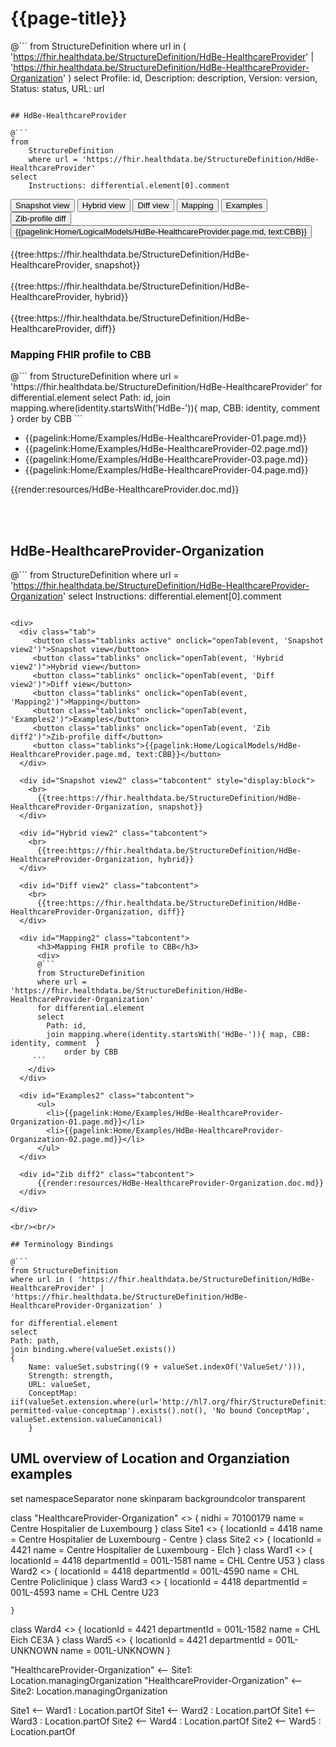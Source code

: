 # {{page-title}}

@```
from StructureDefinition
where url in ( 'https://fhir.healthdata.be/StructureDefinition/HdBe-HealthcareProvider' | 'https://fhir.healthdata.be/StructureDefinition/HdBe-HealthcareProvider-Organization' )
select 
Profile: id,
Description: description,
Version: version,
Status: status,
URL: url
```

## HdBe-HealthcareProvider

@```
from
	StructureDefinition
	where url = 'https://fhir.healthdata.be/StructureDefinition/HdBe-HealthcareProvider'
select
	Instructions: differential.element[0].comment
```

<div>
  <div class="tab">
     <button class="tablinks active" onclick="openTab(event, 'Snapshot view')">Snapshot view</button>
     <button class="tablinks" onclick="openTab(event, 'Hybrid view')">Hybrid view</button>
     <button class="tablinks" onclick="openTab(event, 'Diff view')">Diff view</button>
     <button class="tablinks" onclick="openTab(event, 'Mapping')">Mapping</button>
     <button class="tablinks" onclick="openTab(event, 'Examples')">Examples</button>
     <button class="tablinks" onclick="openTab(event, 'Zib diff')">Zib-profile diff</button>
     <button class="tablinks">{{pagelink:Home/LogicalModels/HdBe-HealthcareProvider.page.md, text:CBB}}</button>
  </div>

  <div id="Snapshot view" class="tabcontent" style="display:block">
    <br>
      {{tree:https://fhir.healthdata.be/StructureDefinition/HdBe-HealthcareProvider, snapshot}}
  </div>

  <div id="Hybrid view" class="tabcontent">
    <br>
      {{tree:https://fhir.healthdata.be/StructureDefinition/HdBe-HealthcareProvider, hybrid}}
  </div>

  <div id="Diff view" class="tabcontent">
    <br>
      {{tree:https://fhir.healthdata.be/StructureDefinition/HdBe-HealthcareProvider, diff}}
  </div>

  <div id="Mapping" class="tabcontent">      
      <h3>Mapping FHIR profile to CBB</h3>
      <div>
      @```
      from StructureDefinition
      where url = 'https://fhir.healthdata.be/StructureDefinition/HdBe-HealthcareProvider'
      for differential.element 
      select 
        Path: id,
        join mapping.where(identity.startsWith('HdBe-')){ map, CBB: identity, comment  } 
 			order by CBB 
     ```
    </div>
  </div>

  <div id="Examples" class="tabcontent">
      <ul>
        <li>{{pagelink:Home/Examples/HdBe-HealthcareProvider-01.page.md}}</li>
        <li>{{pagelink:Home/Examples/HdBe-HealthcareProvider-02.page.md}}</li>
        <li>{{pagelink:Home/Examples/HdBe-HealthcareProvider-03.page.md}}</li>
        <li>{{pagelink:Home/Examples/HdBe-HealthcareProvider-04.page.md}}</li>
      </ul>
  </div>

  <div id="Zib diff" class="tabcontent">
      {{render:resources/HdBe-HealthcareProvider.doc.md}}
  </div>

</div>

<br/><br/> 

## HdBe-HealthcareProvider-Organization

@```
from
	StructureDefinition
	where url = 'https://fhir.healthdata.be/StructureDefinition/HdBe-HealthcareProvider-Organization'
select
	Instructions: differential.element[0].comment
```

<div>
  <div class="tab">
     <button class="tablinks active" onclick="openTab(event, 'Snapshot view2')">Snapshot view</button>
     <button class="tablinks" onclick="openTab(event, 'Hybrid view2')">Hybrid view</button>
     <button class="tablinks" onclick="openTab(event, 'Diff view2')">Diff view</button>
     <button class="tablinks" onclick="openTab(event, 'Mapping2')">Mapping</button>
     <button class="tablinks" onclick="openTab(event, 'Examples2')">Examples</button>
     <button class="tablinks" onclick="openTab(event, 'Zib diff2')">Zib-profile diff</button>
     <button class="tablinks">{{pagelink:Home/LogicalModels/HdBe-HealthcareProvider.page.md, text:CBB}}</button>
  </div>

  <div id="Snapshot view2" class="tabcontent" style="display:block">
    <br>
      {{tree:https://fhir.healthdata.be/StructureDefinition/HdBe-HealthcareProvider-Organization, snapshot}}
  </div>

  <div id="Hybrid view2" class="tabcontent">
    <br>
      {{tree:https://fhir.healthdata.be/StructureDefinition/HdBe-HealthcareProvider-Organization, hybrid}}
  </div>

  <div id="Diff view2" class="tabcontent">
    <br>
      {{tree:https://fhir.healthdata.be/StructureDefinition/HdBe-HealthcareProvider-Organization, diff}}
  </div>

  <div id="Mapping2" class="tabcontent">      
      <h3>Mapping FHIR profile to CBB</h3>
      <div>
      @```
      from StructureDefinition
      where url = 'https://fhir.healthdata.be/StructureDefinition/HdBe-HealthcareProvider-Organization'
      for differential.element 
      select 
        Path: id,
        join mapping.where(identity.startsWith('HdBe-')){ map, CBB: identity, comment  } 
 			order by CBB 
     ```
    </div>
  </div>

  <div id="Examples2" class="tabcontent">
      <ul>
        <li>{{pagelink:Home/Examples/HdBe-HealthcareProvider-Organization-01.page.md}}</li>
        <li>{{pagelink:Home/Examples/HdBe-HealthcareProvider-Organization-02.page.md}}</li>
      </ul>
  </div>

  <div id="Zib diff2" class="tabcontent">
      {{render:resources/HdBe-HealthcareProvider-Organization.doc.md}}
  </div>

</div>

<br/><br/> 

## Terminology Bindings

@```
from StructureDefinition
where url in ( 'https://fhir.healthdata.be/StructureDefinition/HdBe-HealthcareProvider' | 'https://fhir.healthdata.be/StructureDefinition/HdBe-HealthcareProvider-Organization' )

for differential.element
select
Path: path,
join binding.where(valueSet.exists())
{
	Name: valueSet.substring((9 + valueSet.indexOf('ValueSet/'))),
	Strength: strength,
	URL: valueSet,
	ConceptMap: iif(valueSet.extension.where(url='http://hl7.org/fhir/StructureDefinition/11179-permitted-value-conceptmap').exists().not(), 'No bound ConceptMap', valueSet.extension.valueCanonical)
	}
```  


## UML overview of Location and Organziation examples

<plantuml>
  set namespaceSeparator none
  skinparam backgroundcolor transparent

  class "HealthcareProvider-Organization" <<Organization>>
    {
      nidhi = 70100179
      name = Centre Hospitalier de Luxembourg
    }
  class Site1 <<Location>>
    {
      locationId = 4418
      name = Centre Hospitalier de Luxembourg - Centre
    }
  class Site2 <<Location>>
    {
      locationId = 4421
      name = Centre Hospitalier de Luxembourg - Elch
    }
  class Ward1 <<Location>>
    {
      locationId = 4418
      departmentId = 001L-1581
      name = CHL Centre U53
    }
  class Ward2 <<Location>>
    {
      locationId = 4418
      departmentId = 001L-4590
      name = CHL Centre Policlinique
    }
  class Ward3 <<Location>>
    {
      locationId = 4418
      departmentId = 001L-4593
      name = CHL Centre U23
      
    }
  class Ward4 <<Location>>
    {
      locationId = 4421
      departmentId = 001L-1582
      name = CHL Eich CE3A
    }
  class Ward5 <<Location>>
    {
      locationId = 4421
      departmentId = 001L-UNKNOWN
      name = 001L-UNKNOWN
    }

  "HealthcareProvider-Organization"  <-- Site1: Location.managingOrganization
  "HealthcareProvider-Organization"  <-- Site2: Location.managingOrganization

  Site1 <-- Ward1 : Location.partOf
  Site1 <-- Ward2 : Location.partOf
  Site1 <-- Ward3 : Location.partOf
  Site2 <-- Ward4 : Location.partOf
  Site2 <-- Ward5 : Location.partOf

</plantuml>

<br/><br/> 
